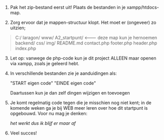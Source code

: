 
1. Pak het zip-bestand eerst uit! Plaats de bestanden in je xampp/htdocs-map.

2. Zorg ervoor dat je mappen-structuur klopt. Het moet er (ongeveer) zo uitzien;

> C:/
> 	laragon/
> 		www/
> 			A2_startpunt/				<--- deze map kun je hernoemen
> 				backend/
> 				css/
> 				img/
> 				README.md
> 				contact.php
> 				footer.php
> 				header.php
> 				index.php


3. Let op: vanwege de php-code kun je dit project ALLEEN maar openen via xampp, zoals je geleerd hebt.

4. In verschillende bestanden zie je aanduidingen als:

	"START eigen code"
	"EINDE eigen code"

	Daartussen kun je dan zelf dingen wijzigen en toevoegen


5. Je komt regelmatig code tegen die je misschien nog niet kent; in de komende weken ga je bij WEB
meer leren over hoe dit startpunt is opgebouwd. Voor nu mag je denken:

	_het werkt dus ik blijf er maar af_


6. Veel succes!
